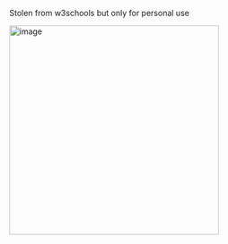 Stolen from w3schools but only for personal use

<img width="373" alt="image" src="https://user-images.githubusercontent.com/33634277/178574490-dbc2d2f1-516c-4277-9e04-4b7aba98ea4a.png">
